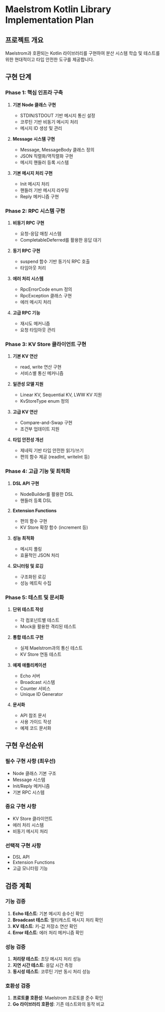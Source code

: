 # Maelstrom Kotlin Library Implementation Plan

## 프로젝트 개요

Maelstrom과 호환되는 Kotlin 라이브러리를 구현하여 분산 시스템 학습 및 테스트를 위한 현대적이고 타입 안전한 도구를 제공합니다.

## 구현 단계

### Phase 1: 핵심 인프라 구축
1. **기본 Node 클래스 구현**
   - STDIN/STDOUT 기반 메시지 통신 설정
   - 코루틴 기반 비동기 메시지 처리
   - 메시지 ID 생성 및 관리

2. **Message 시스템 구현**
   - Message, MessageBody 클래스 정의
   - JSON 직렬화/역직렬화 구현
   - 메시지 핸들러 등록 시스템

3. **기본 메시지 처리 구현**
   - Init 메시지 처리
   - 핸들러 기반 메시지 라우팅
   - Reply 메커니즘 구현

### Phase 2: RPC 시스템 구현
1. **비동기 RPC 구현**
   - 요청-응답 매칭 시스템
   - CompletableDeferred를 활용한 응답 대기

2. **동기 RPC 구현**
   - suspend 함수 기반 동기식 RPC 호출
   - 타임아웃 처리

3. **에러 처리 시스템**
   - RpcErrorCode enum 정의
   - RpcException 클래스 구현
   - 에러 메시지 처리

4. **고급 RPC 기능**
   - 재시도 메커니즘
   - 요청 타임아웃 관리

### Phase 3: KV Store 클라이언트 구현
1. **기본 KV 연산**
   - read, write 연산 구현
   - 서비스별 통신 메커니즘

2. **일관성 모델 지원**
   - Linear KV, Sequential KV, LWW KV 지원
   - KvStoreType enum 정의

3. **고급 KV 연산**
   - Compare-and-Swap 구현
   - 조건부 업데이트 지원

4. **타입 안전성 개선**
   - 제네릭 기반 타입 안전한 읽기/쓰기
   - 편의 함수 제공 (readInt, writeInt 등)

### Phase 4: 고급 기능 및 최적화
1. **DSL API 구현**
   - NodeBuilder를 활용한 DSL
   - 핸들러 등록 DSL

2. **Extension Functions**
   - 편의 함수 구현
   - KV Store 확장 함수 (increment 등)

3. **성능 최적화**
   - 메시지 풀링
   - 효율적인 JSON 처리

4. **모니터링 및 로깅**
   - 구조화된 로깅
   - 성능 메트릭 수집

### Phase 5: 테스트 및 문서화
1. **단위 테스트 작성**
   - 각 컴포넌트별 테스트
   - Mock을 활용한 격리된 테스트

2. **통합 테스트 구현**
   - 실제 Maelstrom과의 통신 테스트
   - KV Store 연동 테스트

3. **예제 애플리케이션**
   - Echo 서버
   - Broadcast 시스템
   - Counter 서비스
   - Unique ID Generator

4. **문서화**
   - API 참조 문서
   - 사용 가이드 작성
   - 예제 코드 문서화

## 구현 우선순위

### 필수 구현 사항 (최우선)
- Node 클래스 기본 구조
- Message 시스템
- Init/Reply 메커니즘
- 기본 RPC 시스템

### 중요 구현 사항
- KV Store 클라이언트
- 에러 처리 시스템
- 비동기 메시지 처리

### 선택적 구현 사항
- DSL API
- Extension Functions
- 고급 모니터링 기능

## 검증 계획

### 기능 검증
1. **Echo 테스트**: 기본 메시지 송수신 확인
2. **Broadcast 테스트**: 멀티캐스트 메시지 처리 확인
3. **KV 테스트**: 키-값 저장소 연산 확인
4. **Error 테스트**: 에러 처리 메커니즘 확인

### 성능 검증
1. **처리량 테스트**: 초당 메시지 처리 성능
2. **지연 시간 테스트**: 응답 시간 측정
3. **동시성 테스트**: 코루틴 기반 동시 처리 성능

### 호환성 검증
1. **프로토콜 호환성**: Maelstrom 프로토콜 준수 확인
2. **Go 라이브러리 호환성**: 기존 테스트와의 동작 비교
